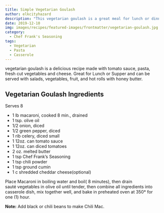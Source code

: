 ```yaml
---
title: Simple Vegetarian Goulash
author: elkcityhazard
description: "This vegetarian goulash is a great meal for lunch or dinner. Serve with salad, vegetables and some good bread to mop up the sauce."
date: 2019-12-10
img: images/recipes/featured-images/frontmatter/vegetarian-goulash.jpg
category:
  - Chef Frank's Seasoning
tags: 
  - Vegetarian
  - Pasta
  - Casserole
---
```

vegetarian goulash is a delicious recipe made with tomato sauce, pasta, fresh cut vegetables and cheese. Great for Lunch or Supper and can be served with salads, vegetables, fruit, and hot rolls with honey butter.

## Vegetarian Goulash Ingredients

Serves 8

  * 1 lb macaroni, cooked 8 min., drained
  * 1 tsp. olive oil
  * 1/2 onion, diced
  * 1/2 green pepper, diced
  * 1 rib celery, diced small
  * 1 12oz. can tomato sauce
  * 1 12oz. can diced tomatoes
  * 2 oz. melted butter
  * 1 tsp Chef Frank&#8217;s Seasoning
  * 1 tsp chili powder
  * 1 tsp ground cumin
  * 1 c shredded cheddar cheese(optional)

Place Macaroni in boiling water and boil( 8 minutes), then drain  
sauté vegetables in olive oil until tender, then combine all ingredients into casserole dish, mix together well, and bake in preheated oven at 350* for one (1) hour.

**Note:** Add black or chili beans to make Chili Mac.

 [1]: /wordpress/vegetables-and-salad-recipes/
 [2]: /wordpress/hot-vegetables/
 [3]: /wordpress/shop/